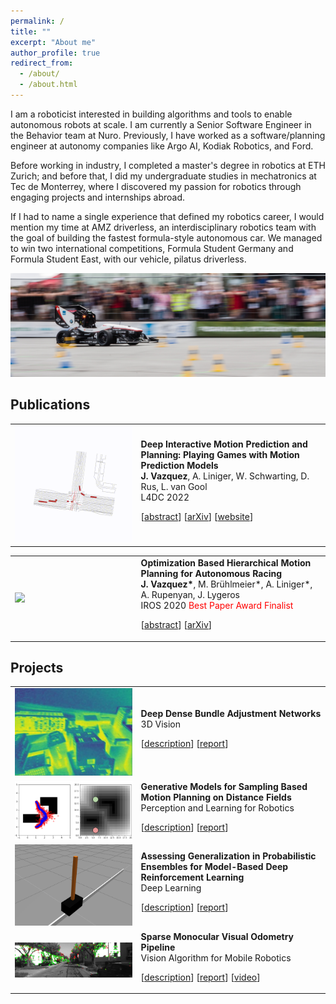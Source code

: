 ```yaml
---
permalink: /
title: ""
excerpt: "About me"
author_profile: true
redirect_from: 
  - /about/
  - /about.html
---
```


I am a roboticist interested in building algorithms and tools to enable autonomous robots at scale. I am currently a Senior Software Engineer in the Behavior team at Nuro. Previously, I have worked as a software/planning engineer at autonomy companies like Argo AI, Kodiak Robotics, and Ford.

Before working in industry, I completed a master's degree in robotics at ETH Zurich; and before that, I did my undergraduate studies in mechatronics at Tec de Monterrey, where I discovered my passion for robotics through engaging projects and internships abroad.

If I had to name a single experience that defined my robotics career, I would mention my time at AMZ driverless, an interdisciplinary robotics team with the goal of building the fastest formula-style autonomous car. We managed to win two international competitions, Formula Student Germany and Formula Student East, with our vehicle, pilatus driverless.

![pilatus_driverless](/images/pilatus_wide.jpg)

## Publications

<table class="table table-hover">
<tr>
<td class="col-sm-2" width="40%"><a href='https://arxiv.org/pdf/2204.02392.pdf' target='_blank'><img src="/images/l4dc_animation.gif"/></a> </td>
<td>
    <strong>Deep Interactive Motion Prediction and Planning: Playing Games with Motion Prediction Models</strong><br>
    <strong>J. Vazquez</strong>, A. Liniger, W. Schwarting, D. Rus, L. van Gool<br>
    L4DC 2022 <br>
    
[<a href='javascript:;'
    onclick='$("#abs_vazquez2022interactive").toggle()'>abstract</a>] [<a href='https://arxiv.org/pdf/2204.02392.pdf' target='_blank'>arXiv</a>] [<a href='https://sites.google.com/view/deep-interactive-predict-plan' target='_blank'>website</a>] <br>
    
<div id="abs_vazquez2022interactive" style="text-align: justify; display: none" markdown="1">
In most classical Autonomous Vehicle (AV) stacks, the prediction and planning layers are separated, limiting the planner to react to predictions that are not informed by the planned trajectory of the AV. This work presents a module that tightly couples these layers via a game-theoretic Model Predictive Controller (MPC) that uses a novel interactive multi-agent neural network policy as part of its predictive model. In our setting, the MPC planner considers all the surrounding agents by informing the multi-agent policy with the planned state sequence. Fundamental to the success of our method is the design of a novel multi-agent policy network that can steer a vehicle given the state of the surrounding agents and the map information. The policy network is trained implicitly with ground-truth observation data using backpropagation through time and a differentiable dynamics model to roll out the trajectory forward in time. Finally, we show that our multi-agent policy network learns to drive while interacting with the environment, and, when combined with the game-theoretic MPC planner, can successfully generate interactive behaviors.
</div>
    
</td>
</tr>

<table class="table table-hover">
<tr>
<td class="col-sm-2" width="40%"><a href='https://arxiv.org/abs/2003.04882' target='_blank'><img src="/images/iros_animation.gif"/></a> </td>
<td>
    <strong>Optimization Based Hierarchical Motion Planning for Autonomous Racing</strong><br>
    <strong>J. Vazquez*</strong>, M. Brühlmeier*, A. Liniger*, A. Rupenyan, J. Lygeros<br>
    IROS 2020 <a style="color:red">Best Paper Award Finalist</a> <br>
    
[<a href='javascript:;'
    onclick='$("#abs_vazquez2020hierarchical").toggle()'>abstract</a>] [<a href='https://arxiv.org/abs/2003.04882' target='_blank'>arXiv</a>] <br>
    
<div id="abs_vazquez2020hierarchical" style="text-align: justify; display: none" markdown="1">
In this paper we propose a hierarchical controller for autonomous racing where the same vehicle model is used in a two level optimization framework for motion planning. The high-level controller computes a trajectory that minimizes the lap time, and the low-level nonlinear model predictive path following controller tracks the computed trajectory online. Following a computed optimal trajectory avoids online planning and enables fast computational times. The efficiency is further enhanced by the coupling of the two levels through a terminal constraint, computed in the high-level controller. Including this constraint in the real-time optimization level ensures that the prediction horizon can be shortened, while safety is guaranteed. This proves crucial for the experimental validation of the approach on a full size driverless race car. The vehicle in question won two international student racing competitions using the proposed framework; moreover, our hierarchical controller achieved an improvement of 20% in the lap time compared to the state of the art result achieved using a very similar car and track.
</div>
    
</td>
</tr>

</table>

## Projects

<table class="table table-hover">
<tr>
<td class="col-sm-2" width="40%"><a href='{{site.url}}/files/3dv_report.pdf' target='_blank'><img src="/images/projects/3dv_project.jpg"/></a> </td>
<td>
    <strong> Deep Dense Bundle Adjustment Networks</strong><br>
    3D Vision<br>
    
[<a href='javascript:;'
    onclick='$("#abs_3dv_project").toggle()'>description</a>] [<a href='{{site.url}}/files/3dv_report.pdf' target='_blank'>report</a>] <br>
    
<div id="abs_3dv_project" style="text-align: justify; display: none" markdown="1">
This project focuses on developing a neural network architecture, which has embedded a non-linear least squares (NL-LS) optimization problem in its core. This means that gradients are being back-propagated from the output of this NL-LS problem to its input. The architecture is based on the work from Tang, et al. and it is extended using ideas from Lv et al. The main focus of this work is to provide a working, trainable implementation of a differentiable bundle adjustment layer. Extensions to Tang, et al. are suggested to improve pose estimation accuracy via modifications in the CNN based feature network, the damping factor estimation layer, and an additional subnetwork for the camera pose initialization
</div>

</td>
</tr>

<tr class="row">
<td class="col-sm-2" width="40%"><a href='{{site.url}}/files/plr_report.pdf' target='_blank'><img src="/images/projects/learning_sampling_half.png"/></a> </td>
<td>
    <strong>Generative Models for Sampling Based Motion Planning on Distance Fields</strong><br>
    Perception and Learning for Robotics<br>
    
[<a href='javascript:;'
    onclick='$("#abs_plr_project").toggle()'>description</a>] [<a href='{{site.url}}/files/plr_report.pdf' target='_blank'>report</a>] <br>
    
<div id="abs_plr_project" style="text-align: justify; display: none" markdown="1">
Sampling based motion planners (SMBP’s) suffer from the use of uninformative sampling distributions that rely on heuristics designed by roboticists to be effective. Now, with recent work in deep generative models, complex and high-dimensional sampling distributions can be learned in an unsupervised fashion from data generated by the target distribution. We demonstrate the marriage of the two concepts: using a generative model as a sampling distribution for an SBMP. We implement an open source pipeline for training and inference based on standard open source motion planning tools that is capable of learning from previous plans to improve the results on new planning problems. Furthermore we extended the approach to incorporated learning distributions from unstructured conditional data.
</div>

</td>
</tr>

<tr class="row">
<td class="col-sm-2" width="40%"><a href='{{site.url}}/files/deep_learning_report.pdf' target='_blank'><img src="/images/projects/cartpole.png"/></a> </td>
<td>
    <strong>Assessing Generalization in Probabilistic Ensembles for Model-Based Deep Reinforcement Learning</strong><br>
    Deep Learning<br>
    
[<a href='javascript:;'
    onclick='$("#abs_dl_project").toggle()'>description</a>] [<a href='{{site.url}}/files/deep_learning_report.pdf' target='_blank'>report</a>] <br>
    
<div id="abs_dl_project" style="text-align: justify; display: none" markdown="1">
Generalization in reinforcement learning refers to an agent’s ability to perform outside of the environment it was trained in. Reinforcement learning (RL) algorithms are typically both trained and tested on fixed environments, which can result in over-fitting to the system under analysis. Since model-based RL (MBRL) methods attempt to learn the underlying system dynamics, they may perform better in generalization tasks compared to model-free methods, which directly learn a policy. Probabilistic Ensembles with Trajectory Sampling (PETS) [1] is a MBRL algorithm that is both sample efficient and high-performing on standard benchmark tasks. In this paper, we study how well PETS is able to generalize outside of the parameters it was trained on using a recently proposed generalization standard and modifiable gym environments from [2]. We find that PETS performs lower on these benchmarks compared to current state of the art model-free methods, and there is no apparent benefit of a standard model-based algorithm in terms of performance under model mismatch.
</div>

</td>
</tr>

<tr>
<td class="col-sm-2"><a href='https://www.youtube.com/watch?v=dyNT3g425sU&feature=youtu.be' target='_blank'><img src="/images/projects/vision.jpg"/></a> </td>
<td>
    <strong> Sparse Monocular Visual Odometry Pipeline </strong><br>
    Vision Algorithm for Mobile Robotics<br>
    
[<a href='javascript:;'
    onclick='$("#abs_vision").toggle()'>description</a>] [<a href='{{site.url}}/files/vision_report.pdf' target='_blank'>report</a>] [<a href='https://www.youtube.com/watch?v=dyNT3g425sU&feature=youtu.be' target='_blank'>video</a>]<br>
    
<div id="abs_vision" style="text-align: justify; display: none" markdown="1">
Final project for the Vision Algorithms for Mobile Robotics at ETHZ, in this project we developed traditional sparese visual odometry pipeline. Traditional computer vision techniques were used for the essential matrix estimation and the estimation of the posses between frames with the tracked keypoints.
</div>

</td>
</tr>

</table>



